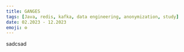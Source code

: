 ```yaml
---
title: GANGES
tags: [Java, redis, kafka, data engineering, anonymization, study]
date: 02.2023 - 12.2023
emoji: ⚙️
---
```

sadcsad
